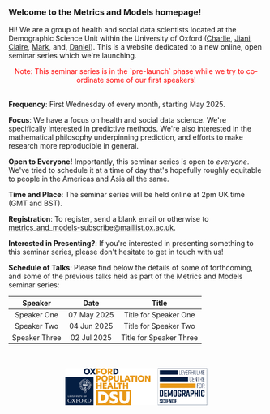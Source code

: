### Welcome to the **Metrics and Models** homepage!

Hi! We are a group of health and social data scientists located at the Demographic Science Unit within the University of Oxford ([Charlie](http://crahal.com/), [Jiani](https://vallerrr.github.io/), [Claire](https://duiyidai.github.io/), [Mark](https://markverhagen.me), and, [Daniel](https://github.com/dhvalden)). This is a website dedicated to a new online, open seminar series which we're launching.

<center> <span style="color:red;">Note: This seminar series is in the `pre-launch` phase while we try to co-ordinate some of our first speakers!</span> </center>

<br>


**Frequency**: First Wednesday of every month, starting May 2025.

**Focus**: We have a focus on health and social data science.  We're specifically interested in predictive methods. We're also interested in the mathematical philosophy underpinning prediction, and efforts to make research more reproducible in general.

**Open to Everyone!** Importantly, this seminar series is open to *everyone*. We've tried to schedule it at a time of day that's hopefully roughly equitable to people in the Americas and Asia all the same.

**Time and Place**: The seminar series will be held online at 2pm UK time (GMT and BST).

**Registration**: To register, send a blank email or otherwise to metrics_and_models-subscribe@maillist.ox.ac.uk.

**Interested in Presenting?**: If you're interested in presenting something to this seminar series, please don't hesitate to get in touch with us!

**Schedule of Talks**: Please find below the details of some of forthcoming, and some of the previous talks held as part of the Metrics and Models seminar series:

<div style="text-align: center;">

<table style="margin-left: auto; margin-right: auto;">
  <thead>
    <tr>
      <th>Speaker</th>
      <th>Date</th>
      <th>Title</th>
    </tr>
  </thead>
  <tbody>
    <tr>
      <td>Speaker One</td>
      <td>07 May 2025</td>
      <td>Title for Speaker One</td>
    </tr>
    <tr>
      <td>Speaker Two</td>
      <td>04 Jun 2025</td>
      <td>Title for Speaker Two</td>
    </tr>
    <tr>
      <td>Speaker Three</td>
      <td>02 Jul 2025</td>
      <td>Title for Speaker Three</td>
    </tr>
  </tbody>
</table>

<br>
<br>

</div>


<div style="display: flex; justify-content: center;">
    <img src="assets/lcds_logo.png" alt="LCDS" style="width: 280px; height: auto;">
</div>
